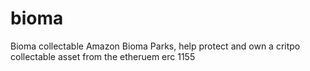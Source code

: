 # bioma
 Bioma collectable Amazon Bioma Parks, help protect and own a critpo collectable asset from the etheruem erc 1155
